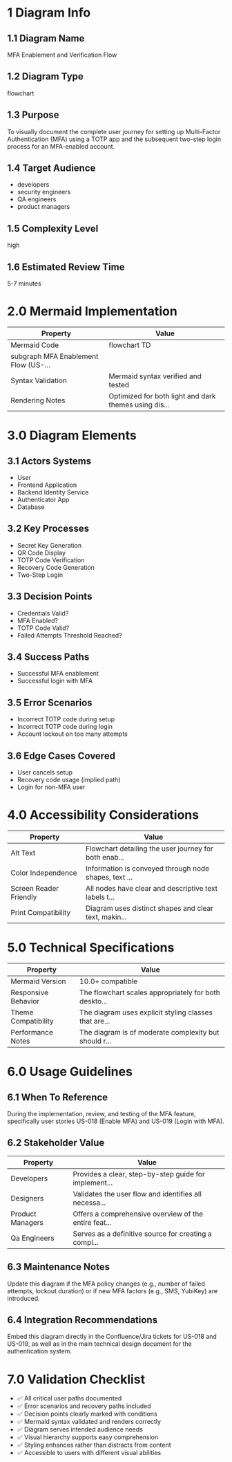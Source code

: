 # 1 Diagram Info

## 1.1 Diagram Name

MFA Enablement and Verification Flow

## 1.2 Diagram Type

flowchart

## 1.3 Purpose

To visually document the complete user journey for setting up Multi-Factor Authentication (MFA) using a TOTP app and the subsequent two-step login process for an MFA-enabled account.

## 1.4 Target Audience

- developers
- security engineers
- QA engineers
- product managers

## 1.5 Complexity Level

high

## 1.6 Estimated Review Time

5-7 minutes

# 2.0 Mermaid Implementation

| Property | Value |
|----------|-------|
| Mermaid Code | flowchart TD
    subgraph MFA Enablement Flow (US-... |
| Syntax Validation | Mermaid syntax verified and tested |
| Rendering Notes | Optimized for both light and dark themes using dis... |

# 3.0 Diagram Elements

## 3.1 Actors Systems

- User
- Frontend Application
- Backend Identity Service
- Authenticator App
- Database

## 3.2 Key Processes

- Secret Key Generation
- QR Code Display
- TOTP Code Verification
- Recovery Code Generation
- Two-Step Login

## 3.3 Decision Points

- Credentials Valid?
- MFA Enabled?
- TOTP Code Valid?
- Failed Attempts Threshold Reached?

## 3.4 Success Paths

- Successful MFA enablement
- Successful login with MFA

## 3.5 Error Scenarios

- Incorrect TOTP code during setup
- Incorrect TOTP code during login
- Account lockout on too many attempts

## 3.6 Edge Cases Covered

- User cancels setup
- Recovery code usage (implied path)
- Login for non-MFA user

# 4.0 Accessibility Considerations

| Property | Value |
|----------|-------|
| Alt Text | Flowchart detailing the user journey for both enab... |
| Color Independence | Information is conveyed through node shapes, text ... |
| Screen Reader Friendly | All nodes have clear and descriptive text labels t... |
| Print Compatibility | Diagram uses distinct shapes and clear text, makin... |

# 5.0 Technical Specifications

| Property | Value |
|----------|-------|
| Mermaid Version | 10.0+ compatible |
| Responsive Behavior | The flowchart scales appropriately for both deskto... |
| Theme Compatibility | The diagram uses explicit styling classes that are... |
| Performance Notes | The diagram is of moderate complexity but should r... |

# 6.0 Usage Guidelines

## 6.1 When To Reference

During the implementation, review, and testing of the MFA feature, specifically user stories US-018 (Enable MFA) and US-019 (Login with MFA).

## 6.2 Stakeholder Value

| Property | Value |
|----------|-------|
| Developers | Provides a clear, step-by-step guide for implement... |
| Designers | Validates the user flow and identifies all necessa... |
| Product Managers | Offers a comprehensive overview of the entire feat... |
| Qa Engineers | Serves as a definitive source for creating a compl... |

## 6.3 Maintenance Notes

Update this diagram if the MFA policy changes (e.g., number of failed attempts, lockout duration) or if new MFA factors (e.g., SMS, YubiKey) are introduced.

## 6.4 Integration Recommendations

Embed this diagram directly in the Confluence/Jira tickets for US-018 and US-019, as well as in the main technical design document for the authentication system.

# 7.0 Validation Checklist

- ✅ All critical user paths documented
- ✅ Error scenarios and recovery paths included
- ✅ Decision points clearly marked with conditions
- ✅ Mermaid syntax validated and renders correctly
- ✅ Diagram serves intended audience needs
- ✅ Visual hierarchy supports easy comprehension
- ✅ Styling enhances rather than distracts from content
- ✅ Accessible to users with different visual abilities

